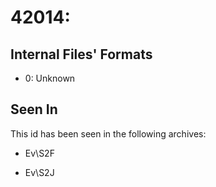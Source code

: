 # 42014: 

## Internal Files' Formats
- 0: Unknown

## Seen In

This id has been seen in the following archives:  

- Ev\S2F  

- Ev\S2J  
